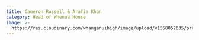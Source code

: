 ```yaml
---
title: Cameron Russell & Arafia Khan
category: Head of Whenua House
image: >-
  https://res.cloudinary.com/whanganuihigh/image/upload/v1558052635/prefects/Heads_of_Whenua_-_Cameron_Russell_and_Arafia_Khan_4.jpg
---
```


